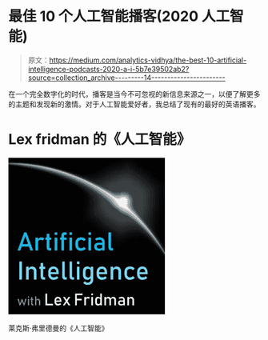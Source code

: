 # 最佳 10 个人工智能播客(2020 人工智能)

> 原文：<https://medium.com/analytics-vidhya/the-best-10-artificial-intelligence-podcasts-2020-a-i-5b7e39502ab2?source=collection_archive---------14----------------------->

在一个完全数字化的时代，播客是当今不可忽视的新信息来源之一，以便了解更多的主题和发现新的激情。对于人工智能爱好者，我总结了现有的最好的英语播客。

# Lex fridman 的《人工智能》

![](img/53788504e52ba8fd425d7b82a0a80ac1.png)

莱克斯·弗里德曼的《人工智能》
